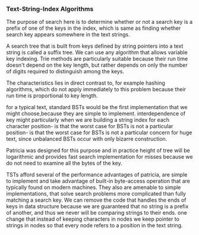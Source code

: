 ### Text-String-Index Algorithms

The purpose of search here is to determine whether or not a search key is a prefix of one of the keys in the index, which is same as finding whether search key appears somewhere in the text strings.

A search tree that is built from keys defined by string pointers into a text string is called a suffix tree. We can use any algorithm that allows variable key indexing. Trie methods are particularly suitable because their run time doesn't depend on the key length, but rather depends on only the number of digits required to distinguish among the keys.

The characteristics lies in direct contrast to, for example hashing algorithms, which do not apply immediately to this problem because their run time is proportional to key length.

 for a typical text, standard BSTs would be the first implementation that we might choose,because they are simple to implement. interdependence of key might particularly when we are building a string index for each character position- is that the worst case for BSTs is not a particular position- is that the worst case for BSTs is not a particular concern for huge text, since unbalanced BSTs occur with only bizarre construction.

Patricia was designed for this purpose and in practice height of tree will be logarithmic and provides fast search implementation for misses because we do not need to examine all the bytes of the key.

TSTs afford several of the performance advantages of patricia, are simple to implement and take advantage of built-in byte-access operation that are typically found on modern machines. They also are amenable to simple implementations, that solve search problems more complicated than fully matching a search key. We can remove the code that handles the ends of keys in data structure because we are guaranteed that no string is a prefix of another, and thus we never will be comparing strings to their ends. one change that instead of keeping characters in nodes we keep pointer to strings in nodes so that every node refers to a position in the text string.



 